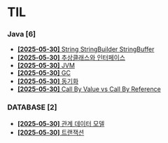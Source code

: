 # TIL
 
### Java [6]
- [**[2025-05-30]**  String StringBuilder StringBuffer](https://github.com/A-lass/TIL/blob/main/Java/String_StringBuilder_StringBuffer.md)
- [**[2025-05-30]**  추상클래스와 인터페이스](https://github.com/A-lass/TIL/blob/main/Java/추상클래스와_인터페이스.md)
- [**[2025-05-30]**  JVM](https://github.com/A-lass/TIL/blob/main/Java/JVM.md)
- [**[2025-05-30]**  GC](https://github.com/A-lass/TIL/blob/main/Java/GC.md)
- [**[2025-05-30]**  동기화](https://github.com/A-lass/TIL/blob/main/Java/동기화.md)
- [**[2025-05-30]**  Call By Value vs Call By Reference](https://github.com/A-lass/TIL/blob/main/Java/Call_By_Value_vs_Call_By_Reference.md)
### DATABASE [2]
- [**[2025-05-30]**  관계 데이터 모델](https://github.com/A-lass/TIL/blob/main/DATABASE/관계_데이터_모델.md)
- [**[2025-05-30]**  트랜잭션](https://github.com/A-lass/TIL/blob/main/DATABASE/트랜잭션.md)
